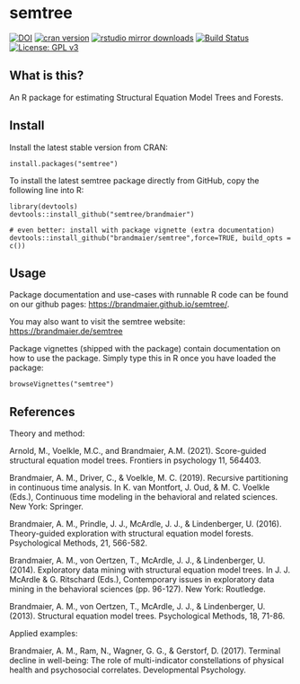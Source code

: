 # semtree

[![DOI](https://zenodo.org/badge/DOI/10.5281/zenodo.1116294.svg)](https://doi.org/10.5281/zenodo.1116294)
[![cran
version](http://www.r-pkg.org/badges/version/semtree)](https://cran.r-project.org/package=semtree)
[![rstudio mirror
downloads](http://cranlogs.r-pkg.org/badges/semtree)](https://github.com/r-hub/cranlogs.app)
[![Build
Status](https://travis-ci.com/brandmaier/semtree.svg?branch=master)](https://travis-ci.com/brandmaier/semtree)
[![License: GPL
v3](https://img.shields.io/badge/License-GPLv3-blue.svg)](https://www.gnu.org/licenses/gpl-3.0)

## What is this?

An R package for estimating Structural Equation Model Trees and Forests.

## Install

Install the latest stable version from CRAN:

    install.packages("semtree")

To install the latest semtree package directly from GitHub, copy the
following line into R:

    library(devtools)
    devtools::install_github("semtree/brandmaier")

    # even better: install with package vignette (extra documentation)
    devtools::install_github("brandmaier/semtree",force=TRUE, build_opts = c())

## Usage

Package documentation and use-cases with runnable R code can be found on
our github pages: <https://brandmaier.github.io/semtree/>.

You may also want to visit the semtree website:
<https://brandmaier.de/semtree>

Package vignettes (shipped with the package) contain documentation on
how to use the package. Simply type this in R once you have loaded the
package:

    browseVignettes("semtree")

## References

Theory and method:

Arnold, M., Voelkle, M.C., and Brandmaier, A.M. (2021). Score-guided
structural equation model trees. Frontiers in psychology 11, 564403.

Brandmaier, A. M., Driver, C., & Voelkle, M. C. (2019). Recursive
partitioning in continuous time analysis. In K. van Montfort, J. Oud, &
M. C. Voelkle (Eds.), Continuous time modeling in the behavioral and
related sciences. New York: Springer.

Brandmaier, A. M., Prindle, J. J., McArdle, J. J., & Lindenberger, U.
(2016). Theory-guided exploration with structural equation model
forests. Psychological Methods, 21, 566-582.

Brandmaier, A. M., von Oertzen, T., McArdle, J. J., & Lindenberger, U.
(2014). Exploratory data mining with structural equation model trees. In
J. J. McArdle & G. Ritschard (Eds.), Contemporary issues in exploratory
data mining in the behavioral sciences (pp. 96-127). New York:
Routledge.

Brandmaier, A. M., von Oertzen, T., McArdle, J. J., & Lindenberger, U.
(2013). Structural equation model trees. Psychological Methods, 18,
71-86.

Applied examples:

Brandmaier, A. M., Ram, N., Wagner, G. G., & Gerstorf, D. (2017).
Terminal decline in well-being: The role of multi-indicator
constellations of physical health and psychosocial correlates.
Developmental Psychology.

